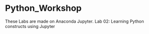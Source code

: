 # Python_Workshop
These Labs are made on Anaconda Jupyter.
Lab 02: Learning Python constructs using Jupyter
